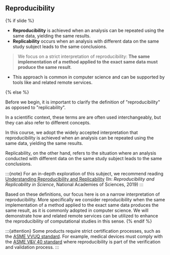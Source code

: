## Reproducibility
{% if slide %}

- **Reproducibility** is achieved when an analysis can be repeated using the same data, yielding the same results.
- **Replicability** occurs when an analysis with different data on the same study subject leads to the same conclusions.

> We focus on a strict interpretation of reproducibility: **The same implementation of a method applied to the exact same data must produce the same result**.

- This approach is common in computer science and can be supported by tools like <i class="fab fa-git"></i> and related remote services.

{% else %}

Before we begin, it is important to clarify the definition of "reproducibility" as opposed to "replicability".

In a scientific context, these terms are are often used interchangeably, but they can also refer to different concepts.

In this course, we adopt the widely accepted interpretation that reproducibility is achieved when an analysis can be repeated using the same data, yielding the same results.

Replicability, on the other hand, refers to the situation where an analysis conducted with different data on the same study subject leads to the same conclusions.

:::{note}
For an in-depth exploration of this subject, we recommend reading [Understanding Reproducibility and Replicability](https://nap.nationalacademies.org/read/25303/chapter/6) (In: _Reproducibility and Replicability in Science_, National Academies of Sciences, 2019)
:::

Based on these definitions, our focus here is on a narrow interpretation of reproducibility. More specifically we consider reproducibility when the same implementation of a method applied to the exact same data produces the same result, as it is commonly adopted in computer science.
We will demonstrate how <i class="fab fa-git"></i> and related remote services can be utilized to enhance the reproducibility of computational studies in this sense.
{% endif %}

:::{attention}
Some products require strict certification processes, such as the [ASME VVUQ standard](https://www.asme.org/codes-standards/publications-information/verification-validation-uncertainty).
For example, medical devices must comply with the [ASME V&V 40 standard](https://go.asme.org/vnv40committee) where reproducibility is part of the verification and validation process.
:::
